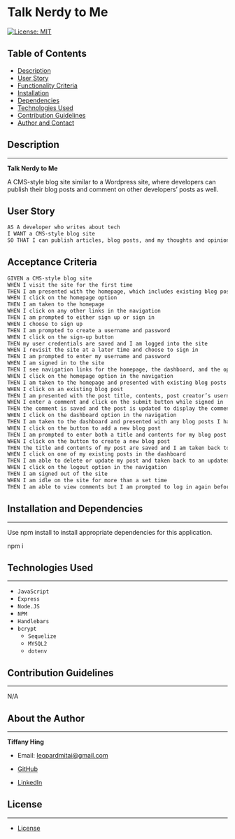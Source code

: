 # Talk Nerdy to Me

[![License: MIT](https://img.shields.io/badge/License-MIT-blue.svg)](https://opensource.org/licenses/MIT)

## Table of Contents

* [Description](#description)
* [User Story](#user-story)
* [Functionality Criteria](#functionality-criteria)
* [Installation](#installation-and-dependencies)
* [Dependencies](#installation-and-dependencies)
* [Technologies Used](#technologies-used)
* [Contribution Guidelines](#contribution-guidelines)
* [Author and Contact](#about-the-author)  

## Description
-------------

**Talk Nerdy to Me**

A CMS-style blog site similar to a Wordpress site, where developers can publish their blog posts and comment on other developers’ posts as well.  

## User Story

```md
AS A developer who writes about tech
I WANT a CMS-style blog site
SO THAT I can publish articles, blog posts, and my thoughts and opinions
```

## Acceptance Criteria

```md
GIVEN a CMS-style blog site
WHEN I visit the site for the first time
THEN I am presented with the homepage, which includes existing blog posts if any have been posted; navigation links for the homepage and the dashboard; and the option to log in
WHEN I click on the homepage option
THEN I am taken to the homepage
WHEN I click on any other links in the navigation
THEN I am prompted to either sign up or sign in
WHEN I choose to sign up
THEN I am prompted to create a username and password
WHEN I click on the sign-up button
THEN my user credentials are saved and I am logged into the site
WHEN I revisit the site at a later time and choose to sign in
THEN I am prompted to enter my username and password
WHEN I am signed in to the site
THEN I see navigation links for the homepage, the dashboard, and the option to log out
WHEN I click on the homepage option in the navigation
THEN I am taken to the homepage and presented with existing blog posts that include the post title and the date created
WHEN I click on an existing blog post
THEN I am presented with the post title, contents, post creator’s username, and date created for that post and have the option to leave a comment
WHEN I enter a comment and click on the submit button while signed in
THEN the comment is saved and the post is updated to display the comment, the comment creator’s username, and the date created
WHEN I click on the dashboard option in the navigation
THEN I am taken to the dashboard and presented with any blog posts I have already created and the option to add a new blog post
WHEN I click on the button to add a new blog post
THEN I am prompted to enter both a title and contents for my blog post
WHEN I click on the button to create a new blog post
THEN the title and contents of my post are saved and I am taken back to an updated dashboard with my new blog post
WHEN I click on one of my existing posts in the dashboard
THEN I am able to delete or update my post and taken back to an updated dashboard
WHEN I click on the logout option in the navigation
THEN I am signed out of the site
WHEN I am idle on the site for more than a set time
THEN I am able to view comments but I am prompted to log in again before I can add new comments
```


## Installation and Dependencies
-----------------------------

Use npm install to install appropriate dependencies for this application.

npm i  


## Technologies Used
-------------------

* `JavaScript`
* `Express`
* `Node.JS`
* `NPM`
* `Handlebars`
* `bcrypt`
  * `Sequelize`
  * `MYSQL2`
  * `dotenv`


## Contribution Guidelines
--------------------------

N/A    


## About the Author
------------------

**Tiffany Hing**

* Email: [leopardmitai@gmail.com](mailto:leopardmitai@gmail.com)

* [GitHub ](http://www.github.com/Morgoth27)

* [LinkedIn ](http://www.linkedin.com/tiffanyhing)  

## License
----------
* [License](#license)
